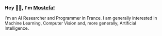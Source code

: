 ### Hey 👋🏽, I'm [Mostefa!](https://mostefaben.github.io/)

I'm an AI Researcher and Programmer in France. I am generally interested in Machine Learning, Computer Vision and, more generally, Artificial Intelligence.

<!--
**MostefaBen/MostefaBen** is a ✨ _special_ ✨ repository because its `README.md` (this file) appears on your GitHub profile.

Here are some ideas to get you started:

- 🔭 I’m currently working on ...
- 🌱 I’m currently learning ...
- 👯 I’m looking to collaborate on ...
- 🤔 I’m looking for help with ...
- 💬 Ask me about ...
- 📫 How to reach me: ...
- 😄 Pronouns: ...
- ⚡ Fun fact: ...
-->
